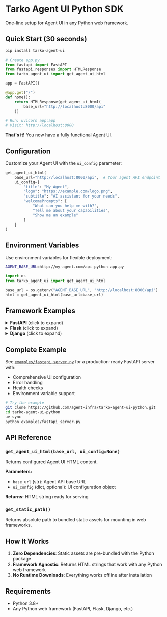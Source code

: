 # Tarko Agent UI Python SDK

One-line setup for Agent UI in any Python web framework.

## Quick Start (30 seconds)

```bash
pip install tarko-agent-ui
```

```python
# Create app.py
from fastapi import FastAPI
from fastapi.responses import HTMLResponse
from tarko_agent_ui import get_agent_ui_html

app = FastAPI()

@app.get("/")
def home():
    return HTMLResponse(get_agent_ui_html(
        base_url="http://localhost:8000/api"
    ))

# Run: uvicorn app:app
# Visit: http://localhost:8000
```

**That's it!** You now have a fully functional Agent UI.

## Configuration

Customize your Agent UI with the `ui_config` parameter:

```python
get_agent_ui_html(
    base_url="http://localhost:8000/api",  # Your agent API endpoint
    ui_config={
        "title": "My Agent",
        "logo": "https://example.com/logo.png",
        "subtitle": "AI assistant for your needs",
        "welcomePrompts": [
            "What can you help me with?",
            "Tell me about your capabilities",
            "Show me an example"
        ]
    }
)
```

## Environment Variables

Use environment variables for flexible deployment:

```bash
AGENT_BASE_URL=http://my-agent.com/api python app.py
```

```python
import os
from tarko_agent_ui import get_agent_ui_html

base_url = os.getenv("AGENT_BASE_URL", "http://localhost:8000/api")
html = get_agent_ui_html(base_url=base_url)
```

## Framework Examples

<details>
<summary><strong>FastAPI</strong> (click to expand)</summary>

```python
from fastapi import FastAPI
from fastapi.staticfiles import StaticFiles
from fastapi.responses import HTMLResponse
from tarko_agent_ui import get_static_path, get_agent_ui_html

app = FastAPI()
app.mount("/static", StaticFiles(directory=get_static_path()))

@app.get("/", response_class=HTMLResponse)
async def root():
    return HTMLResponse(get_agent_ui_html(
        base_url="http://localhost:8000/api",
        ui_config={"title": "FastAPI Agent"}
    ))
```
</details>

<details>
<summary><strong>Flask</strong> (click to expand)</summary>

```python
from flask import Flask, send_from_directory
from tarko_agent_ui import get_static_path, get_agent_ui_html

app = Flask(__name__)

@app.route('/')
def root():
    return get_agent_ui_html(
        base_url="http://localhost:5000/api",
        ui_config={"title": "Flask Agent"}
    )

@app.route('/static/<path:filename>')
def static_files(filename):
    return send_from_directory(get_static_path(), filename)
```
</details>

<details>
<summary><strong>Django</strong> (click to expand)</summary>

```python
# views.py
from django.http import HttpResponse
from tarko_agent_ui import get_agent_ui_html

def home(request):
    html = get_agent_ui_html(
        base_url="http://localhost:8000/api",
        ui_config={"title": "Django Agent"}
    )
    return HttpResponse(html)
```
</details>

## Complete Example

See [`examples/fastapi_server.py`](examples/fastapi_server.py) for a production-ready FastAPI server with:
- Comprehensive UI configuration
- Error handling
- Health checks
- Environment variable support

```bash
# Try the example
git clone https://github.com/agent-infra/tarko-agent-ui-python.git
cd tarko-agent-ui-python
uv sync
python examples/fastapi_server.py
```

## API Reference

### `get_agent_ui_html(base_url, ui_config=None)`

Returns configured Agent UI HTML content.

**Parameters:**
- `base_url` (str): Agent API base URL
- `ui_config` (dict, optional): UI configuration object

**Returns:** HTML string ready for serving

### `get_static_path()`

Returns absolute path to bundled static assets for mounting in web frameworks.

## How It Works

1. **Zero Dependencies**: Static assets are pre-bundled with the Python package
2. **Framework Agnostic**: Returns HTML strings that work with any Python web framework
3. **No Runtime Downloads**: Everything works offline after installation

## Requirements

- Python 3.8+
- Any Python web framework (FastAPI, Flask, Django, etc.)
